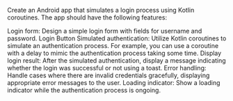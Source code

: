 Create an Android app that simulates a login process using Kotlin coroutines. The app should have the following features:

Login form: Design a simple login form with fields for username and password. Login Button
Simulated authentication: Utilize Kotlin coroutines to simulate an authentication process. For example, you can use a coroutine with a delay to mimic the authentication process taking some time.
Display login result: After the simulated authentication, display a message indicating whether the login was successful or not using a toast.
Error handling: Handle cases where there are invalid credentials gracefully, displaying appropriate error messages to the user.
Loading indicator: Show a loading indicator while the authentication process is ongoing.







